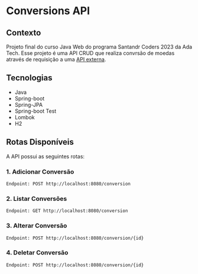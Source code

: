 # Conversions API

## Contexto
Projeto final do curso Java Web do programa Santandr Coders 2023 da Ada Tech. Esse projeto é uma API CRUD que realiza convrsão de moedas através de requisição a uma [API externa](https://docs.awesomeapi.com.br/api-de-moedas#outras-conversoes).  

## Tecnologias 
 - Java
 - Spring-boot
 - Spring-JPA
 - Spring-boot Test
 - Lombok
 - H2

## Rotas Disponíveis

A API possui as seguintes rotas:

### 1. Adicionar Conversão

```
Endpoint: POST http://localhost:8080/conversion
```

### 2. Listar Conversões

```
Endpoint: GET http://localhost:8080/conversion
```

### 3. Alterar Conversão

```
Endpoint: POST http://localhost:8080/conversion/{id}
```

### 4. Deletar Conversão

```
Endpoint: POST http://localhost:8080/conversion/{id}
```